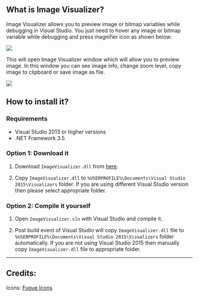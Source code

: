 ## What is Image Visualizer?

Image Visualizer allows you to preview image or bitmap variables while debugging in Visual Studio. You just need to hover any image or bitmap variable while debugging and press magnifier icon as shown below:

![](http://i.imgur.com/BlFYInS.png)

This will open Image Visualizer window which will allow you to preview image. In this window you can see image info, change zoom level, copy image to clipboard or save image as file.

![](http://i.imgur.com/2p5NIFg.png)

## How to install it?

### Requirements

* Visual Studio 2013 or higher versions
* .NET Framework 3.5

### Option 1: Download it

1. Download `ImageVisualizer.dll` from [here](https://github.com/Jaex/ImageVisualizer/releases).

2. Copy `ImageVisualizer.dll` to `%USERPROFILE%\Documents\Visual Studio 2015\Visualizers` folder. If you are using different Visual Studio version then please select appropriate folder.

### Option 2: Compile it yourself

1. Open `ImageVisualizer.sln` with Visual Studio and compile it.

2. Post build event of Visual Studio will copy `ImageVisualizer.dll` file to `%USERPROFILE%\Documents\Visual Studio 2015\Visualizers` folder automatically. If you are not using Visual Studio 2015 then manually copy `ImageVisualizer.dll` file to appropriate folder.

---

## Credits:

Icons: [Fugue Icons](http://p.yusukekamiyamane.com)
